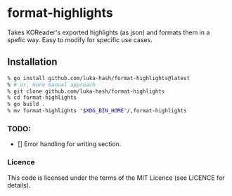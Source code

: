 # format-highlights

Takes KOReader's exported highlights (as json) and formats them in a spefic way. Easy to modify for specific use cases.

## Installation

```sh
% go install github.com/luka-hash/format-highlights@latest
% # or, more manual approach
% git clone github.com/luka-hash/format-highlights
% cd format-highlights
% go build .
% mv format-highlights "$XDG_BIN_HOME"/,format-highlights
```

### TODO:
- [] Error handling for writing section. 

### Licence

This code is licensed under the terms of the MIT Licence (see LICENCE for details).

